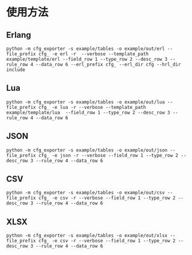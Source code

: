 使用方法
=====

Erlang
-----

    python -m cfg_exporter -s example/tables -o example/out/erl --file_prefix cfg_ -e erl -r  --verbose --template_path example/template/erl --field_row 1 --type_row 2 --desc_row 3 --rule_row 4 --data_row 6 --erl_prefix cfg_ --erl_dir cfg --hrl_dir include

Lua
----

    python -m cfg_exporter -s example/tables -o example/out/lua --file_prefix cfg_ -e lua -r --verbose --template_path example/template/lua  --field_row 1 --type_row 2 --desc_row 3 --rule_row 4 --data_row 6

JSON
----

    python -m cfg_exporter -s example/tables -o example/out/json --file_prefix cfg_ -e json -r --verbose --field_row 1 --type_row 2 --desc_row 3 --rule_row 4 --data_row 6

CSV
----

    python -m cfg_exporter -s example/tables -o example/out/csv --file_prefix cfg_ -e csv -r --verbose --field_row 1 --type_row 2 --desc_row 3 --rule_row 4 --data_row 6

XLSX
----

    python -m cfg_exporter -s example/tables -o example/out/xlsx --file_prefix cfg_ -e csv -r --verbose --field_row 1 --type_row 2 --desc_row 3 --rule_row 4 --data_row 6